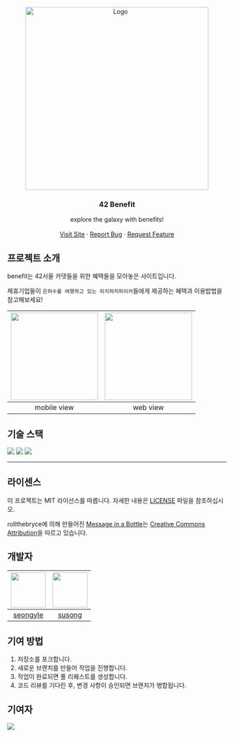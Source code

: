 <br />
<div align="center">
  <a href="https://github.com/42Benefit/benefit">
    <img src="./docs/images/bottle.gif" alt="Logo" width="420" height="420">
  </a>

  <h3 align="center">42 Benefit</h3>

  <p align="center">
    explore the galaxy with benefits!
    <br />
    <br />
    <a href="https://benefit.42seoul.link/">Visit Site</a>
    ·
    <a href="https://github.com/42Benefit/benefit/issues">Report Bug</a>
    ·
    <a href="https://github.com/42Benefit/benefit/issues">Request Feature</a>
  </p>
</div>

## 프로젝트 소개

benefit는 42서울 카뎃들을 위한 혜택들을 모아놓은 사이트입니다.

제휴기업들이 `은하수를 여행하고 있는 히치하치하이커`들에게 제공하는 혜택과 이용밥법을 참고해보세요! 

|<img src="./docs/images/demo_mobile.gif" height=200> |<img src="./docs/images/demo_web.gif" height=200 > |
| :--: | :--: |
| mobile view | web view |
## 기술 스택

<img src="https://img.shields.io/badge/Vercel-000000?style=for-the-badge&logo=Vercel&logoColor=#000000">
<img src="https://img.shields.io/badge/Three.js-000000?style=for-the-badge&logo=Three.js&logoColor=#000000">
<img src="https://img.shields.io/badge/svelte kit-E34F26?style=for-the-badge&logo=svelte&logoColor=white"> 

---


## 라이센스

이 프로젝트는 MIT 라이선스를 따릅니다. 자세한 내용은 [LICENSE](LICENSE) 파일을 참조하십시오. 

rollthebryce에 의해 만들어진 [Message in a Bottle](https://skfb.ly/6YYwn)는 [Creative Commons Attribution](http://creativecommons.org/licenses/by/4.0/)을 따르고 있습니다.

## 개발자
|<img src="https://avatars.githubusercontent.com/u/62806979" height=80>|<img src="https://avatars.githubusercontent.com/u/38645951?v=4" height=80>
|:-:|:-:|
|[seongyle](https://github.com/YeonSeong-Lee)|[susong](https://github.com/SeungWoonSong)|


## 기여 방법

1. 저장소를 포크합니다.
2. 새로운 브랜치를 만들어 작업을 진행합니다.
3. 작업이 완료되면 풀 리퀘스트를 생성합니다.
4. 코드 리뷰를 기다린 후, 변경 사항이 승인되면 브랜치가 병합됩니다.

## 기여자

<a href="https://github.com/42Benefit/benefit/graphs/contributors">
  <img src="https://contrib.rocks/image?repo=42Benefit/benefit" />
</a>